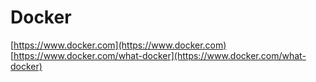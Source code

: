 # Docker  
[https://www.docker.com](https://www.docker.com)
[https://www.docker.com/what-docker](https://www.docker.com/what-docker)
